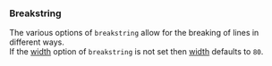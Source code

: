 ### Breakstring

The various options of `breakstring` allow for the breaking of lines in different ways.  
If the [width](/build-include/pages/Docs/Main/Options/breakstring/width/index.html) option of `breakstring` is not set then [width](/build-include/pages/Docs/Main/Options/breakstring/width/index.html) defaults to `80`.  